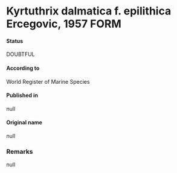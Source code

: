 Kyrtuthrix dalmatica f. epilithica Ercegovic, 1957 FORM
=======

#### Status
DOUBTFUL

#### According to
World Register of Marine Species

#### Published in
null

#### Original name
null

### Remarks
null